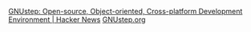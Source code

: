 
[GNUstep: Open-source, Object-oriented, Cross-platform Development Environment | Hacker News](https://news.ycombinator.com/item?id=29537172)
[GNUstep.org](https://gnustep.github.io/)
